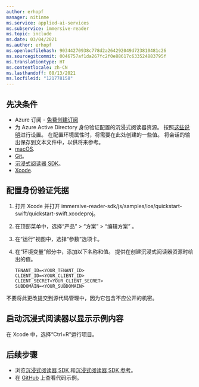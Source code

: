 ```yaml
---
author: erhopf
manager: nitinme
ms.service: applied-ai-services
ms.subservice: immersive-reader
ms.topic: include
ms.date: 03/04/2021
ms.author: erhopf
ms.openlocfilehash: 90344270938c778d2a264292049d723810481c26
ms.sourcegitcommit: 0046757af1da267fc2f0e88617c633524883795f
ms.translationtype: HT
ms.contentlocale: zh-CN
ms.lasthandoff: 08/13/2021
ms.locfileid: "121778158"
---
```

## <a name="prerequisites"></a>先决条件

* Azure 订阅 - [免费创建订阅](https://azure.microsoft.com/free/cognitive-services)
* 为 Azure Active Directory 身份验证配置的沉浸式阅读器资源。 按照[这些说明](../../how-to-create-immersive-reader.md)进行设置。  在配置环境属性时，将需要在此处创建的一些值。 将会话的输出保存到文本文件中，以供将来参考。
* [macOS](https://www.apple.com/macos).
* [Git](https://git-scm.com/)。
* [沉浸式阅读器 SDK](https://github.com/microsoft/immersive-reader-sdk)。
* [Xcode](https://apps.apple.com/us/app/xcode/id497799835?mt=12).

## <a name="configure-authentication-credentials"></a>配置身份验证凭据

1. 打开 Xcode 并打开 immersive-reader-sdk/js/samples/ios/quickstart-swift/quickstart-swift.xcodeproj。
1. 在顶部菜单中，选择“产品” > “方案” > “编辑方案”  。
1. 在“运行”视图中，选择“参数”选项卡。
1. 在“环境变量”部分中，添加以下名称和值。 提供在创建沉浸式阅读器资源时给出的值。

    ```text
    TENANT_ID=<YOUR_TENANT_ID>
    CLIENT_ID=<YOUR_CLIENT_ID>
    CLIENT_SECRET<YOUR_CLIENT_SECRET>
    SUBDOMAIN=<YOUR_SUBDOMAIN>
    ```

不要将此更改提交到源代码管理中，因为它包含不应公开的机密。

## <a name="start-the-immersive-reader-with-sample-content"></a>启动沉浸式阅读器以显示示例内容

在 Xcode 中，选择“Ctrl+R”运行项目。

## <a name="next-steps"></a>后续步骤

* 浏览[沉浸式阅读器 SDK ](https://github.com/microsoft/immersive-reader-sdk)和[沉浸式阅读器 SDK 参考](../../reference.md)。
* 在 [GitHub](https://github.com/microsoft/immersive-reader-sdk/tree/master/js/samples/) 上查看代码示例。

